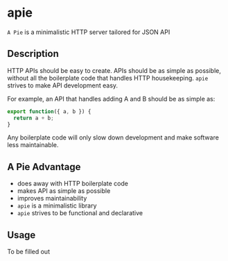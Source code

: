 # apie

`A Pie` is a minimalistic HTTP server tailored for JSON API

## Description

HTTP APIs should be easy to create. APIs should be as simple as possible, without all the boilerplate code that handles HTTP housekeeping. `apie` strives to make API development easy.

For example, an API that handles adding A and B should be as simple as:
```js
export function({ a, b }) {
  return a + b;
}
```

Any boilerplate code will only slow down development and make software less maintainable.

## A Pie Advantage

* does away with HTTP boilerplate code
* makes API as simple as possible
* improves maintainability
* `apie` is a minimalistic library
* `apie` strives to be functional and declarative

## Usage

To be filled out
